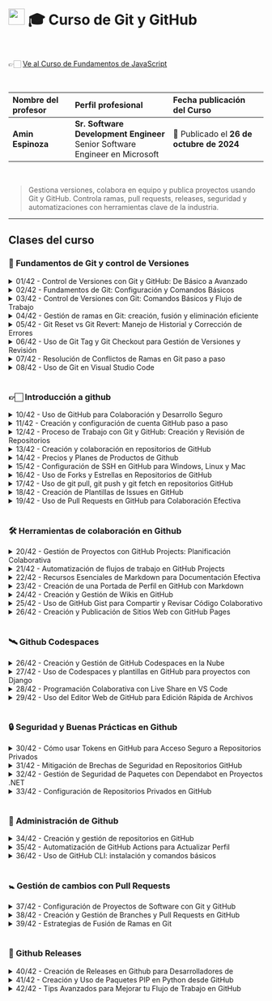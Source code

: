 # <img width="32px" src="https://static.platzi.com/media/achievements/badge-8-738d990a-87e0-488a-b069-6ac164a2790c.png"/> 🎓 Curso de Git y GitHub

  <br/>

  👉🏻 [Ve al Curso de Fundamentos de JavaScript](https://platzi.com/cursos/gitgithub)
  
  <br/>

  | Nombre del profesor | Perfil profesional | Fecha publicación del Curso |
  | :--- | :--- | :--- |
  | **Amin Espinoza** | **Sr. Software Development Engineer** <br/> Senior Software Engineer en Microsoft | 📅 Publicado el **26 de octubre de 2024** |
  <br/>

> Gestiona versiones, colabora en equipo y publica proyectos usando Git y GitHub. Controla ramas, pull requests, releases, seguridad y automatizaciones con herramientas clave de la industria.

---

## Clases del curso

### 🔰 Fundamentos de Git y control de Versiones
<details>
  <summary>01/42 - Control de Versiones con Git y GitHub: De Básico a Avanzado</summary>
  <br/>

  ### Antes de GIT: el desorden absoluto

  Antes de **GIT**, los desarrolladores gestionaban versiones manualmente, lo que era ineficiente y propenso a errores. Su llegada revolucionó la industria gracias a su simplicidad, convirtiéndose en el estándar para la programación.
  <br/>

  ### ¿Quién creó GIT?
  El creador de **GIT** es **Linus Torvalds**, el mismo que desarrolló el kernel de **Linux**. Diseñó **GIT** para resolver sus propios problemas de control de versiones, y su impacto ha sido tan grande que hoy en día es una herramienta esencial en el desarrollo de software.
  <br/>

  ### ¿Por qué deberías aprender GIT?
  Desde que escribes tu primer **"Hola, mundo"**, necesitas gestionar tu código de manera eficiente. Aprender **GIT** es fundamental para:

  - **Trabajar en equipo** dentro de una empresa.
  - **Publicar tu trabajo** individual y colaborar en proyectos de otros desarrolladores.
  - **Mantener un historial de cambios** y revertir errores sin perder el progreso.

  Hoy en día, casi ningún producto de software es creado por una sola persona. Siempre hay equipos detrás, y **GIT** es la clave para que todo funcione sin problemas.
  <br/>

  ### GIT y GITHUB: aliados del desarrollo
  - **GIT** funciona en tu máquina local mediante la terminal o editores como **Visual Studio Code**.
  - Sus comandos principales incluyen: **merge, pull, commit, push**, entre otros.
  - Si deseas colaborar con otros, usarás plataformas como **GITHUB**, donde podrás almacenar y gestionar versiones de código en la nube.

  **GITHUB** ha crecido enormemente en los últimos años, añadiendo herramientas que aumentan la productividad y facilitan el trabajo en equipo.
  <br/>

  ### ¿Qué aprenderás en este curso?
  En este curso, aprenderás a:

  ✔ Configurar **GIT** en tu computadora.

  ✔ Crear repositorios locales y modificar archivos.

  ✔ Trabajar con ramas y fusionarlas correctamente.

  ✔ Gestionar un flujo de trabajo profesional con **GIT y GITHUB**.

  ✔ Integrar colaboradores, revisar cambios y resolver conflictos.

  ✔ Utilizar herramientas avanzadas como **Codespaces** y automatizaciones.


  ### Tu ventaja sobre otros desarrolladores
  Muchos dicen que saben **GIT**, pero solo manejan lo básico. En este curso, irás más allá: no solo aprenderás a hacer **commit, pull y push**, sino que también dominarás herramientas avanzadas que te harán destacar en la industria.
  <br/>

  ### ¿Qué necesitas para empezar?
  Solo conocimientos básicos de la terminal, como:
  - Crear y mover archivos y directorios.
  - Entender lo esencial de cualquier lenguaje de programación.

  Si quieres destacar en la industria del software, la próxima clase es tu siguiente paso. ¡Nos vemos allá! 🚀
  <br/><br/>

</details>

<details>
  <summary>02/42 - Fundamentos de Git: Configuración y Comandos Básicos</summary>
  <br/>

  > Resumen  Trabajar con Git en la terminal permite a los desarrolladores gestionar sus proyectos de manera eficiente. A continuación, revisamos cómo instalar, configurar y utilizar Git en Linux, Mac y WSL de Windows, junto con algunas recomendaciones prácticas para dominar los comandos iniciales de esta herramienta.

  ## ¿Cómo confirmar que Git está instalado en tu sistema?
  Para verificar la instalación de Git:

  1. Abre la terminal y escribe el comando `git --version`.
  2. Si el comando devuelve un número de versión, Git está listo para usarse.
  3. Si no aparece la versión, revisa los recursos adjuntos donde se explican las instalaciones para cada sistema operativo.

  ## ¿Cómo crear y preparar el primer proyecto con Git?
  El primer paso para crear un proyecto en Git es:

  1. Limpia la terminal para evitar confusión visual.
  2. Crea una carpeta para el proyecto con `mkdir nombre_del_proyecto`.
  3. Navega a la carpeta con `cd nombre_del_proyecto`.

  ## ¿Cómo inicializar un repositorio en Git?
  Al estar dentro de la carpeta de tu proyecto, inicia el repositorio con:

  - `git init`: Esto crea la rama inicial “master” por defecto.

  Si prefieres la rama principal como “main”:

  1. Cambia la configuración global escribiendo `git config --global init.defaultBranch main`.
  2. Actualiza la rama en el proyecto actual con `git branch -m main`.

  ## ¿Cómo personalizar tu configuración de usuario en Git?
  Configura el nombre de usuario y correo electrónico de Git, que identificará todas tus contribuciones:

  1. Usa `git config --global user.name "Tu Nombre o Apodo"`.
  2. Configura el correo electrónico con `git config --global user.email "tu.email@example.com"`.

  **Tip:** Si necesitas corregir algún error en el comando, puedes usar la tecla de flecha hacia arriba para recuperar y editar el último comando escrito.

  ## ¿Cómo confirmar la configuración de Git?

  Para revisar tu configuración, ejecuta:

  - `git config --list`: Aquí verás los datos de usuario y el nombre de la rama principal.

  Esta configuración se aplicará a todos los repositorios que crees en adelante.

  ## ¿Qué hacer si olvidas un comando?

  Git incluye un recurso rápido y útil para recordar la sintaxis de comandos:

  1. Escribe `git help` en la terminal.
  2. Navega la lista de comandos disponibles y consulta la documentación oficial de cada uno cuando sea necesario.

  ---

  - `git config` > Configura a nivel repositorio
  - `-global` > Especifica que esta configuración es a nivel global afectando a todos los repositorios usados en el usuario actual
  - `init.defaultBranch main` > esto cambia la configuracion global al aplicar el comando `git init` para que cambie de master a main, ya que actualmente se conoce de esa manera
      
      AYUDA DE GIT MEDIO LA TERMINAL
      
  - `git --help` Esto despliga en la terminal todas la ayudas o manuales que tiene git en inglés
      
      COMANDO QUE DIFINE NOMBRE DE USUARIO ASOCIADO A LOS COMMITS
      
  - `git config` > utiliza la configuración del git
  - `-global` > indica que se aplica a nivel global
  - `user.name “pablordata”` > asocia el nombre de usuario que es el autor de los commits
      
      COMNADO QUE DEFINE EL CORREO ASOCIADO A LOS COMMITS
      
  - `git config` > utiliza la configuraciones del git
  - `-global` > indica que se aplica a nivel global
  - `user.email “pablor.data@gmail.com”` > asocia el correo del usuario que es el autor de los
      
      COMANDO QUE MUESTRA LA CONFIGURACIÓN DEL ENTORNO DEL GIT
      
  - `git config --list` > Muestra la configuración completa y activa en el entrono de git esto es a nivel del sistema, global y local### EJEMPLO DE SALIDA TIPICA`user.name=pablordata [user.email=pablor.data@gmail.com](mailto:user.email=pablor.data@gmail.com) core.editor=vim init.defaultBranch=main core.autocrlf=true`

</details>

<details>
  <summary>03/42 - Control de Versiones con Git: Comandos Básicos y Flujo de Trabajo</summary>
  <br/>

 > 💡 Aprender a utilizar Git desde los primeros pasos puede parecer desafiante, pero es esencial para registrar cambios y manejar versiones de cualquier proyecto. Siguiendo un flujo de trabajo sencillo y utilizando los comandos adecuados, puedes dominar el control de versiones y llevar un seguimiento preciso de tus archivos.

## ¿Cómo inicia el control de versiones con Git?

El primer paso es iniciar un repositorio con el comando `git init`, que crea una carpeta oculta llamada `.git` en el directorio de trabajo. Esta carpeta actúa como una bitácora, almacenando cada cambio y movimiento de los archivos que se manejan en el proyecto.

## ¿Cómo se crean y agregan archivos a Git?

Para crear un archivo desde la terminal, utiliza un editor como `nano`. Una vez creado, puedes verificar su existencia y estado con `git status`, que te mostrará el archivo como no registrado. Para incluirlo en el área de staging, donde estará listo para el commit, usa `git add nombre_del_archivo.txt`. Esta área de staging es un “limbo” donde decides qué archivos entrarán en el control de versiones.

- **Ejemplo de comandos**:
    - `nano testing.txt` para crear el archivo.
    - `git add testing.txt` para agregarlo al área de staging.

## ¿Qué es el área de staging y cómo funciona?

El área de staging permite revisar los cambios antes de que se registren oficialmente en el repositorio. Los archivos en staging aún no forman parte del historial de versiones; están en espera de que se realice un commit o de ser devueltos a su estado original con `git rm --cached nombre_del_archivo.txt`.

![image.png](attachment:5f64a1e4-46d1-4d02-beec-acf6c6c6d659:image.png)

![image.png](attachment:697d5dfa-e156-416a-8aac-c15da679fec1:image.png)

## ¿Cómo realizar el commit de los archivos en Git?

Una vez en staging, se ejecuta `git commit -m "mensaje descriptivo"` para registrar los cambios en el repositorio. El mensaje en el commit es crucial porque indica la acción realizada, como “nuevo archivo de testing”. Este mensaje permite identificar los cambios de forma clara y ordenada en el historial del proyecto.

- **Ejemplo de commit**:
    - `git commit -m "nuevo archivo de testing"`

## ¿Cómo gestionar múltiples archivos en Git?

Para trabajar con varios archivos a la vez, utiliza `git add .` que agrega todos los archivos sin registrar en el área de staging. Puedes decidir entre realizar commits individuales o múltiples en función de la cantidad de archivos y los cambios realizados en cada uno.

## ¿Cómo visualizar el historial de cambios en Git?

El comando `git log` muestra el historial de commits, proporcionando una vista completa de cada cambio realizado en el proyecto. Esta bitácora permite ver el estado de cada archivo y la información de cada commit.

## ¿Qué sucede al modificar un archivo en Git?

Cuando un archivo se edita, Git lo detecta como “modificado”. El flujo de trabajo para registrar este cambio es el mismo que para un archivo nuevo: `git add` para llevarlo a staging y `git commit` para guardar la modificación. Esto asegura que Git mantenga un registro detallado de cada cambio, actualización o eliminación en el proyecto.

## ¿Cómo maneja Git diferentes tipos de archivos?

Git trata cualquier archivo de igual manera, sin importar su extensión o tipo, ya sea de texto, código o imagen. Con `git add` y `git commit`, cualquier cambio en estos archivos se registra, facilitando el control de versiones sin importar el tipo de contenido.

---

**Terminos basicos**

- cd → cambiar directorio y/o regresar al directorio raiz
    - cd .. → retroceder 1 carpeta dentro del directorio
- mkdir → crear directorio
- rmdir → remover directorio
- ls → contenido de un directorio
- .. → volver 1 carpeta atrás
- mkdir repo → crear repo
- rmdir repo → eliminar repo
- git init → iniciar repositorio
- git add → añadir archivos
- git status → estado del repo
- git rm —cached → eliminar archivo añadido al repositorio
- git commit → subir todo al repositorio

</details>

<details>
  <summary>04/42 - Gestión de ramas en Git: creación, fusión y eliminación eficiente</summary>
  <br/>

 > 💡 El uso de ramas en Git permite trabajar en un entorno aislado sin interferir con otros, facilitando la organización y el control del proyecto. Aprender a crear, gestionar y fusionar ramas optimiza la colaboración y ayuda a mantener la limpieza en el historial de cambios.**

## ¿Por qué son útiles las ramas en Git?
Las ramas son una herramienta que permite trabajar en tareas específicas sin alterar la rama principal. Entre sus ventajas se encuentran:

- Aislamiento de cambios individuales.
- Posibilidad de desechar una rama sin afectar la principal.
- Organización de actividades múltiples en diferentes ramas.

## ¿Cómo verificar la rama actual?
Para saber en qué rama estás trabajando, ejecuta:

```bash
git branch
```

El asterisco (*) indica la rama activa. Inicialmente, suele ser `main`, pero al crear más ramas, la lista crecerá, permitiéndote ver todas las disponibles y cuál es la actual.

## ¿Cómo crear una nueva rama en Git?
La creación de ramas permite desarrollar sin riesgo en paralelo. Para crear y moverte a una nueva rama, usa:

```bash
git checkout -b
```

Por ejemplo, `git checkout -b Amin` crea y mueve a la rama `Amin`. Puedes verificar que estás en esta rama ejecutando `git branch`.

## ¿Cómo agregar y confirmar cambios en una rama?
Dentro de una nueva rama, los archivos se editan y confirman sin que impacten otras ramas. Sigue estos pasos para agregar y confirmar:

1. Crea o edita un archivo.
2. Añádelo con:
    
    ```bash
    git add .
    ```
    
3. Confirma el cambio:
    
    ```bash
    git commit -m "mensaje de confirmación"
    ```
    

Los cambios ahora son parte de la rama en la que trabajas y no afectan la principal.

## ¿Cómo fusionar cambios de una rama secundaria a la principal?
Para unificar el trabajo en la rama principal:

1. Cambia a la rama principal:*Nota*: Puedes usar también `git checkout main`.
    
    ```bash
    git switch main
    ```
    
2. Fusiona la rama secundaria:
    
    ```bash
    git merge
    ```
    

Git indicará que el proceso fue exitoso y actualizará el contenido en la rama `main` con los cambios de la rama secundaria.

## ¿Por qué es importante eliminar ramas que ya no se usan?
Una vez fusionada una rama, es buena práctica eliminarla para evitar desorden. Hazlo con:

```bash
git branch -d
```

Eliminar ramas que ya cumplieron su propósito previene conflictos y mantiene el entorno de trabajo limpio y organizado.

---

- `git branch:` Saber en qué rama me encuentro.
- `git checkout -b` “nombre rama”: Crea una nueva rama y se mueve a ella.
- `git branch:` Lista, crea o elimina ramas
- `git checkout:` Cambia entre ramas
- `git switch:` Cambia entre ramas
- `git merge:` Fusiona ramas (unifica todas las ramas en main)
- `git branch -D` “nombre rama”: Eliminar rama. El una buena práctica después del merge.
<br/>
git branch git checkout -b "dev" nano testing_dev.txt git add . git commit -m "nuevo archivo creado" git checkout dev git switch main git merge dev git branch ls git log clear git branch -D dev
<br/><br/>
</details>

<details>
  <summary>05/42 - Git Reset vs Git Revert: Manejo de Historial y Corrección de Errores</summary>
  <br/>

 > 💡 Para quienes se inician en el manejo de versiones con Git, comandos como `git reset` y `git revert` se vuelven herramientas indispensables, ya que permiten deshacer errores y ajustar el historial de cambios sin complicaciones. Aunque al avanzar en la experiencia puedan dejarse de lado, dominar su uso resulta clave para un control de versiones eficiente.

## ¿Cuál es la diferencia entre Git Reset y Git Revert?
- **Git Reset**: establece el puntero de los commits a uno anterior, permitiendo “volver en el tiempo” y explorar el historial de cambios. Es útil para deshacer actualizaciones recientes o revisar lo que se hizo en cada commit.
- **Git Revert**: crea un nuevo commit que revierte los cambios de un commit específico, permitiendo conservar el historial original sin eliminaciones. Es ideal para regresar a un estado anterior sin afectar los commits de otros usuarios.

## ¿Cómo se utiliza Git Reset?
1. Ejecuta `git log` para identificar el historial de commits. El commit actual se marca con `HEAD` apuntando a `main`.
2. Si quieres eliminar cambios recientes:
    - Crea un archivo temporal (ejemplo: `error.txt`) y realiza un commit.
    - Verifica el historial con `git log` y localiza el hash del commit que deseas restablecer.
3. Para revertir a un estado anterior:
    - Usa `git reset` con parámetros:
        - `-soft`: solo elimina el archivo del área de staging.
        - `-mixed`: remueve los archivos de staging, manteniendo el historial de commits.
        - `-hard`: elimina los archivos y el historial hasta el commit seleccionado.
    - Este último parámetro debe ser una **última opción** debido a su impacto irreversible en el historial.

## ¿Cómo funciona Git Revert?
1. **Identificación del commit**: usa `git log` para encontrar el commit a revertir.
2. **Ejecuta `git revert`** seguido del hash del commit: crea un nuevo commit inverso, preservando el historial.
3. **Editar el mensaje de commit**: permite dejar claro el motivo de la reversión, ideal en equipos colaborativos para mantener claridad.

## ¿Cuándo es recomendable utilizar Git Reset o Git Revert?
Ambos comandos resultan útiles en diversas situaciones:

- **Corrección de errores**: si has subido un archivo incorrecto, `git revert` es rápido y seguro para deshacer el cambio sin afectar el historial.
- **Limpieza del historial**: en proyectos sólidos, puede que quieras simplificar el historial de commits; `git reset` ayuda a limpiar entradas innecesarias.
- **Manejo de conflictos**: en casos extremos de conflicto de archivos, `git reset` es útil, aunque puede ser mejor optar por resolver conflictos manualmente.

## ¿Cómo aseguras una correcta comunicación en el uso de estos comandos?
- Utiliza estos comandos en sincronización con el equipo.
- Evita el uso de `git reset --hard` sin coordinación para prevenir la pérdida de trabajo ajeno.
- Documenta cada reversión con un mensaje claro para asegurar el seguimiento de cambios.

---

- **git reset:** Este comando devuelve a un commit anterior, eliminando los cambios en el historial como si nunca hubieran ocurrido.
- Permite deshacer cambios y mover el puntero HEAD a un commit específico. Hay tres modos principales:
- `git reset --soft:` Mueve HEAD al commit especificado, pero mantiene los cambios en el área de preparación.
- `git reset --mixed:` (Por defecto) Mueve HEAD y deshace los cambios en el área de preparación, pero mantiene los cambios en el directorio de trabajo.
- `git reset --hard:` Mueve HEAD y descarta todos los cambios, tanto en el área de preparación como en el directorio de trabajo.
- **git revert:** Crea un nuevo commit que deshace los cambios de un commit específico. Es útil para deshacer cambios de forma segura en repositorios compartidos.

Estos comandos son útiles para corregir errores o volver a estados anteriores del proyecto de manera controlada, limpieza de historial y manejo de conflictos.

`nano error.txt clear ls git add . git commit -m "nuevo archivo especial creado" git log clear`

## git revert

git revert"hash commit"

## Crea un nuevo commit que deshace los cambios del último commit

"Revert "nuevo archivo especial creado" por "autor revert""

git log clear ls

nano reset.txt git add . git commit -m "nuevo archivo para reiniciar" git log clear ls

## git reset

git reset --hard "hash"

---

- `-soft`: Deshace el commit pero mantiene los cambios en staging.
- `-mixed`: Deshace el commit y quita los archivos del staging, pero mantiene los cambios en el código.
- `-hard`: Borra todo, incluyendo los cambios en el código.

</details>

<details>
  <summary>06/42 - Uso de Git Tag y Git Checkout para Gestión de Versiones y Revisión</summary>
  <br/>
</details>

<details>
  <summary>07/42 - Resolución de Conflictos de Ramas en Git paso a paso</summary>
  <br/>
</details>

<details>
  <summary>08/42 - Uso de Git en Visual Studio Code</summary>
  <br/>
</details>
<br/>

### 👉🏻 Introducción a github
<details>
  <summary>10/42 - Uso de GitHub para Colaboración y Desarrollo Seguro</summary>
  <br/>
</details>

<details>
  <summary>11/42 - Creación y configuración de cuenta GitHub paso a paso</summary>
  <br/>
</details>

<details>
  <summary>12/42 - Proceso de Trabajo con Git y GitHub: Creación y Revisión de Repositorios</summary>
  <br/>
</details>

<details>
  <summary>13/42 - Creación y colaboración en repositorios de GitHub</summary>
  <br/>
</details>

<details>
  <summary>14/42 - Precios y Planes de Productos de Github</summary>
  <br/>
</details>

<details>
  <summary>15/42 - Configuración de SSH en GitHub para Windows, Linux y Mac</summary>
  <br/>
</details>

<details>
  <summary>16/42 - Uso de Forks y Estrellas en Repositorios de GitHub</summary>
  <br/>
</details>

<details>
  <summary>17/42 - Uso de git pull, git push y git fetch en repositorios GitHub</summary>
  <br/>
</details>

<details>
  <summary>18/42 - Creación de Plantillas de Issues en GitHub</summary>
  <br/>
</details>

<details>
  <summary>19/42 - Uso de Pull Requests en GitHub para Colaboración Efectiva</summary>
  <br/>
</details>
<br/>

### 🛠️ Herramientas de colaboración en Github
<details>
  <summary>20/42 - Gestión de Proyectos con GitHub Projects: Planificación Colaborativa</summary>
  <br/>
</details>

<details>
  <summary>21/42 - Automatización de flujos de trabajo en GitHub Projects</summary>
  <br/>
</details>

<details>
  <summary>22/42 - Recursos Esenciales de Markdown para Documentación Efectiva</summary>
  <br/>
</details>

<details>
  <summary>23/42 - Creación de una Portada de Perfil en GitHub con Markdown</summary>
  <br/>
</details>

<details>
  <summary>24/42 - Creación y Gestión de Wikis en GitHub</summary>
  <br/>
</details>

<details>
  <summary>25/42 - Uso de GitHub Gist para Compartir y Revisar Código Colaborativo</summary>
  <br/>
</details>

<details>
  <summary>26/42 - Creación y Publicación de Sitios Web con GitHub Pages</summary>
  <br/>
</details>
<br/>

### 🛰️ Github Codespaces
<details>
  <summary>26/42 - Creación y Gestión de GitHub Codespaces en la Nube</summary>
  <br/>
</details>

<details>
  <summary>27/42 - Uso de Codespaces y plantillas en GitHub para proyectos con Django</summary>
  <br/>
</details>

<details>
  <summary>28/42 - Programación Colaborativa con Live Share en VS Code</summary>
  <br/>
</details>

<details>
  <summary>29/42 - Uso del Editor Web de GitHub para Edición Rápida de Archivos</summary>
  <br/>
</details>
<br/>

### 🔒 Seguridad y Buenas Prácticas en Github
<details>
  <summary>30/42 - Cómo usar Tokens en GitHub para Acceso Seguro a Repositorios Privados</summary>
  <br/>
</details>

<details>
  <summary>31/42 - Mitigación de Brechas de Seguridad en Repositorios GitHub</summary>
  <br/>
</details>

<details>
  <summary>32/42 - Gestión de Seguridad de Paquetes con Dependabot en Proyectos .NET</summary>
  <br/>
</details>

<details>
  <summary>33/42 - Configuración de Repositorios Privados en GitHub</summary>
  <br/>
</details>
<br/>

### 📎 Administración de Github
<details>
  <summary>34/42 - Creación y gestión de repositorios en GitHub</summary>
  <br/>
</details>

<details>
  <summary>35/42 - Automatización de GitHub Actions para Actualizar Perfil</summary>
  <br/>
</details>

<details>
  <summary>36/42 - Uso de GitHub CLI: instalación y comandos básicos</summary>
  <br/>
</details>
<br/>

### 🚼 Gestión de cambios con Pull Requests
<details>
  <summary>37/42 - Configuración de Proyectos de Software con Git y GitHub</summary>
  <br/>
</details>

<details>
  <summary>38/42 - Creación y Gestión de Branches y Pull Requests en GitHub</summary>
  <br/>
</details>

<details>
  <summary>39/42 - Estrategias de Fusión de Ramas en Git</summary>
  <br/>
</details>
<br/>

### 🚀 Github Releases
<details>
  <summary>40/42 - Creación de Releases en Github para Desarrolladores de</summary>
  <br/>
</details>

<details>
  <summary>41/42 - Creación y Uso de Paquetes PIP en Python desde GitHub</summary>
  <br/>
</details>

<details>
  <summary>42/42 - Tips Avanzados para Mejorar tu Flujo de Trabajo en GitHub</summary>
  <br/>
</details>
<br/>